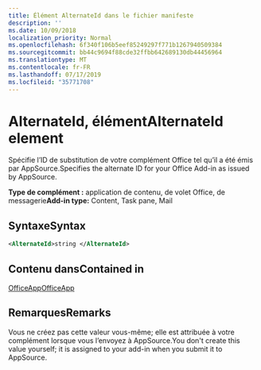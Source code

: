 ```yaml
---
title: Élément AlternateId dans le fichier manifeste
description: ''
ms.date: 10/09/2018
localization_priority: Normal
ms.openlocfilehash: 6f340f106b5eef85249297f771b1267940509384
ms.sourcegitcommit: bb44c9694f88cde32ffbb642689130db44456964
ms.translationtype: MT
ms.contentlocale: fr-FR
ms.lasthandoff: 07/17/2019
ms.locfileid: "35771708"
---
```

# <a name="alternateid-element"></a><span data-ttu-id="1ca45-102">AlternateId, élément</span><span class="sxs-lookup"><span data-stu-id="1ca45-102">AlternateId element</span></span>

<span data-ttu-id="1ca45-103">Spécifie l’ID de substitution de votre complément Office tel qu’il a été émis par AppSource.</span><span class="sxs-lookup"><span data-stu-id="1ca45-103">Specifies the alternate ID for your Office Add-in as issued by AppSource.</span></span>

<span data-ttu-id="1ca45-104">**Type de complément :** application de contenu, de volet Office, de messagerie</span><span class="sxs-lookup"><span data-stu-id="1ca45-104">**Add-in type:** Content, Task pane, Mail</span></span>

## <a name="syntax"></a><span data-ttu-id="1ca45-105">Syntaxe</span><span class="sxs-lookup"><span data-stu-id="1ca45-105">Syntax</span></span>

```XML
<AlternateId>string </AlternateId>
```

## <a name="contained-in"></a><span data-ttu-id="1ca45-106">Contenu dans</span><span class="sxs-lookup"><span data-stu-id="1ca45-106">Contained in</span></span>

[<span data-ttu-id="1ca45-107">OfficeApp</span><span class="sxs-lookup"><span data-stu-id="1ca45-107">OfficeApp</span></span>](officeapp.md)

## <a name="remarks"></a><span data-ttu-id="1ca45-108">Remarques</span><span class="sxs-lookup"><span data-stu-id="1ca45-108">Remarks</span></span>

<span data-ttu-id="1ca45-109">Vous ne créez pas cette valeur vous-même; elle est attribuée à votre complément lorsque vous l’envoyez à AppSource.</span><span class="sxs-lookup"><span data-stu-id="1ca45-109">You don't create this value yourself; it is assigned to your add-in when you submit it to AppSource.</span></span>

